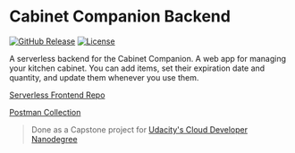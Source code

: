 # Cabinet Companion Backend

[![GitHub Release][github_release_badge]][github_release_link]
[![License][license-image]][license-url]

A serverless backend for the Cabinet Companion. A web app for managing your kitchen cabinet. You can add items, set their expiration date and quantity, and update them whenever you use them.

[Serverless Frontend Repo](https://github.com/TheDigitalPhoenixX/Cabinet-Companion)

[Postman Collection](https://www.postman.com/digitalphoenixxteam/workspace/public-projects/collection/9111336-79d9f3cb-29f7-4e7f-b2f1-ccf27a86afbb)

> Done as a Capstone project for [Udacity's Cloud Developer Nanodegree](https://www.udacity.com/course/cloud-developer-nanodegree--nd9990)

[license-image]: https://img.shields.io/badge/License-MIT-brightgreen.svg
[license-url]: https://opensource.org/licenses/MIT

[github_release_badge]: https://img.shields.io/github/v/release/TheDigitalPhoenixX/Cabinet-Companion-Backend.svg?style=flat&include_prereleases
[github_release_link]: https://github.com/TheDigitalPhoenixX/Cabinet-Companion-Backend/releases

[github-contributors]: https://github.com/TheDigitalPhoenixX/Cabinet-Companion-Backend/contributors
[github-tags]: https://github.com/TheDigitalPhoenixX/Cabinet-Companion-Backend/tags

